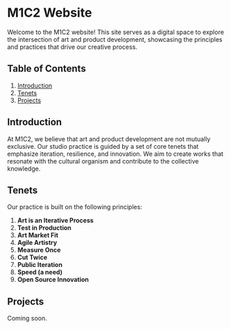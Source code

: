 # M1C2 Website

Welcome to the M1C2 website! This site serves as a digital space to explore the intersection of art and product development, showcasing the principles and practices that drive our creative process.

## Table of Contents
1. [Introduction](#introduction)
2. [Tenets](#tenets)
3. [Projects](#projects)

## Introduction
At M1C2, we believe that art and product development are not mutually exclusive. Our studio practice is guided by a set of core tenets that emphasize iteration, resilience, and innovation. We aim to create works that resonate with the cultural organism and contribute to the collective knowledge.

## Tenets
Our practice is built on the following principles:

1. **Art is an Iterative Process**
2. **Test in Production**
3. **Art Market Fit**
4. **Agile Artistry**
5. **Measure Once**
6. **Cut Twice**
7. **Public Iteration**
8. **Speed (a need)**
9. **Open Source Innovation**

## Projects
Coming soon.
